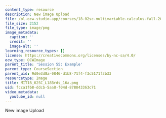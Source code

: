 ```yaml
---
content_type: resource
description: New image Upload
file: /ol-ocw-studio-app/courses/18-02sc-multivariable-calculus-fall-2010/fcca1f68ddcb5aa8f04d878843363c71_MIT18_02SC_L18Brds_16a.png
file_size: 2152
file_type: image/png
image_metadata:
  caption: ''
  credit: ''
  image-alt: ''
learning_resource_types: []
license: https://creativecommons.org/licenses/by-nc-sa/4.0/
ocw_type: OCWImage
parent_title: 'Session 55: Example'
parent_type: CourseSection
parent_uid: 9d0e3d8a-0846-d1b8-71f4-f3c5171f3b33
resourcetype: Image
title: MIT18_02SC_L18Brds_16a.png
uid: fcca1f68-ddcb-5aa8-f04d-878843363c71
video_metadata:
  youtube_id: null
---
```

New image Upload